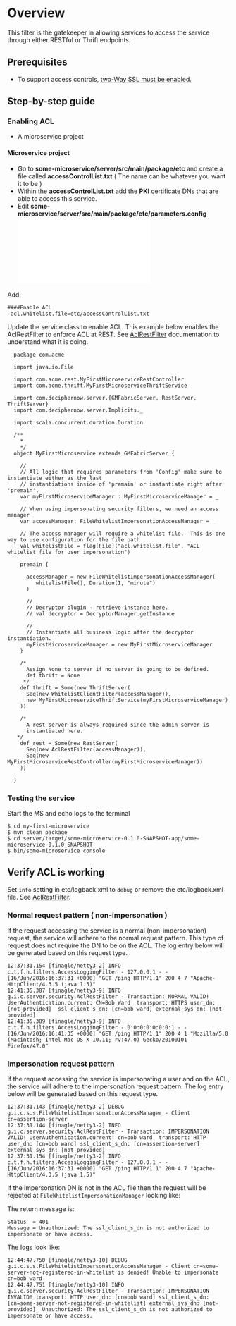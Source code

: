 # Overview
This filter is the gatekeeper in allowing services to access the service through either RESTful or Thrift endpoints.

## Prerequisites

- To support access controls, [two-Way SSL must be enabled.](TwoWaySSL.md)

## Step-by-step guide

### Enabling ACL

- A microservice project

#### Microservice project

- Go to __some-microservice/server/src/main/package/etc__ and create a file called __accessControlList.txt__ ( The name can be whatever you want it to be )
- Within the __accessControlList.txt__ add the __PKI__ certificate DNs that are able to access this service.
- Edit __some-microservice/server/src/main/package/etc/parameters.config__ ![See](Config.md)

Add:

    ####Enable ACL
    -acl.whitelist.file=etc/accessControlList.txt      

Update the service class to enable ACL. This example below enables the AclRestFilter to enforce ACL at REST. See [AclRestFilter](AclRestFilter.md) documentation to understand what it is doing.

      package com.acme
      
      import java.io.File
      
      import com.acme.rest.MyFirstMicroserviceRestController
      import com.acme.thrift.MyFirstMicroserviceThriftService
      
      import com.deciphernow.server.{GMFabricServer, RestServer, ThriftServer}
      import com.deciphernow.server.Implicits._
      
      import scala.concurrent.duration.Duration
      
      /**
        *
        */
      object MyFirstMicroservice extends GMFabricServer {
      
        //
        // All logic that requires parameters from 'Config' make sure to instantiate either as the last
        // instantiations inside of 'premain' or instantiate right after 'premain'.
        var myFirstMicroserviceManager : MyFirstMicroserviceManager = _
      
        // When using impersonating security filters, we need an access manager
        var accessManager: FileWhitelistImpersonationAccessManager = _
      
        // The access manager will require a whitelist file.  This is one way to use configuration for the file path
        val whitelistFile = flag[File]("acl.whitelist.file", "ACL whitelist file for user impersonation")
      
        premain {
      
          accessManager = new FileWhitelistImpersonationAccessManager(
             whitelistFile(), Duration(1, "minute")
          )
      
          //
          // Decryptor plugin - retrieve instance here.
          // val decryptor = DecryptorManager.getInstance
      
          //
          // Instantiate all business logic after the decryptor instantiation.
          myFirstMicroserviceManager = new MyFirstMicroserviceManager
        }
      
        /*
          Assign None to server if no server is going to be defined.
          def thrift = None
         */
        def thrift = Some(new ThriftServer(
          Seq(new WhitelistClientFilter(accessManager)),
          new MyFirstMicroserviceThriftService(myFirstMicroserviceManager)
        ))
      
        /*
          A rest server is always required since the admin server is
          instantiated here.
       */
        def rest = Some(new RestServer(
          Seq(new AclRestFilter(accessManager)),
          Seq(new MyFirstMicroserviceRestController(myFirstMicroserviceManager))
        ))
      
      }
  
    
### Testing the service

Start the MS and echo logs to the terminal

    $ cd my-first-microservice
    $ mvn clean package
    $ cd server/target/some-microservice-0.1.0-SNAPSHOT-app/some-microservice-0.1.0-SNAPSHOT
    $ bin/some-microservice console

## Verify ACL is working

Set `info` setting in etc/logback.xml to `debug` or remove the etc/logback.xml file. See [AclRestFilter](AclRestFilter.md).

### Normal request pattern ( non-impersonation )

If the request accessing the service is a normal (non-impersonation) request, the service will adhere to the normal request pattern.  This type of request does not require the DN to be on the ACL.  The log entry below will be generated based on this request type.

    12:37:31.154 [finagle/netty3-2] INFO  c.t.f.h.filters.AccessLoggingFilter - 127.0.0.1 - - [16/Jun/2016:16:37:31 +0000] "GET /ping HTTP/1.1" 200 4 7 "Apache-HttpClient/4.3.5 (java 1.5)"
    12:41:35.387 [finagle/netty3-9] INFO  g.i.c.server.security.AclRestFilter - Transaction: NORMAL VALID! UserAuthentication.current: CN=Bob Ward  transport: HTTPS user_dn: [not-provided]  ssl_client_s_dn: [cn=bob ward] external_sys_dn: [not-provided] 
    12:41:35.389 [finagle/netty3-9] INFO  c.t.f.h.filters.AccessLoggingFilter - 0:0:0:0:0:0:0:1 - - [16/Jun/2016:16:41:35 +0000] "GET /ping HTTP/1.1" 200 4 1 "Mozilla/5.0 (Macintosh; Intel Mac OS X 10.11; rv:47.0) Gecko/20100101 Firefox/47.0"


### Impersonation request pattern
    
If the request accessing the service is impersonating a user and on the ACL, the service will adhere to the impersonation request pattern.  The log entry below will be generated based on this request type.

    12:37:31.143 [finagle/netty3-2] DEBUG g.i.c.s.s.FileWhitelistImpersonationAccessManager - Client cn=assertion-server
    12:37:31.144 [finagle/netty3-2] INFO  g.i.c.server.security.AclRestFilter - Transaction: IMPERSONATION VALID! UserAuthentication.current: cn=bob ward  transport: HTTP user_dn: [cn=bob ward] ssl_client_s_dn: [cn=assertion-server] external_sys_dn: [not-provided] 
    12:37:31.154 [finagle/netty3-2] INFO  c.t.f.h.filters.AccessLoggingFilter - 127.0.0.1 - - [16/Jun/2016:16:37:31 +0000] "GET /ping HTTP/1.1" 200 4 7 "Apache-HttpClient/4.3.5 (java 1.5)"

If the impersonation DN is not in the ACL file then the request will be rejected at `FileWhitelistImpersonationManager` looking like:

The return message is:

    Status  = 401
    Message = Unauthorized: The ssl_client_s_dn is not authorized to impersonate or have access.

The logs look like:

    12:44:47.750 [finagle/netty3-10] DEBUG g.i.c.s.s.FileWhitelistImpersonationAccessManager - Client cn=some-server-not-registered-in-whitelist is denied! Unable to impersonate cn=bob ward
    12:44:47.751 [finagle/netty3-10] INFO  g.i.c.server.security.AclRestFilter - Transaction: IMPERSONATION INVALID! transport: HTTP user_dn: [cn=bob ward] ssl_client_s_dn: [cn=some-server-not-registered-in-whitelist] external_sys_dn: [not-provided]  Unauthorized: The ssl_client_s_dn is not authorized to impersonate or have access.

